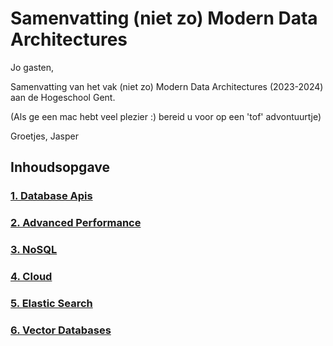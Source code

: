 # Samenvatting (niet zo) Modern Data Architectures

Jo gasten,

Samenvatting van het vak (niet zo) Modern Data Architectures (2023-2024) aan de Hogeschool Gent.

(Als ge een mac hebt veel plezier :) bereid u voor op een 'tof' advontuurtje)

Groetjes, Jasper

## Inhoudsopgave

### [1. Database Apis](./1%20Database%20APIs/index.md)

### [2. Advanced Performance](./2%20Advanced%20performance/index.md)

### [3. NoSQL](./3%20NoSql/index.md)

### [4. Cloud](./4%20Cloud/index.md)

### [5. Elastic Search](./5%20Elastic%20Search/index.md)

### [6. Vector Databases](./6%20Vector%20Databases/index.md)
